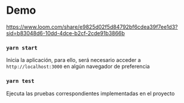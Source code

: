 # Demo

https://www.loom.com/share/e9825d02f5d84792bf6cdea39f7ee1d3?sid=b83048d6-10dd-4dce-b2cf-2cde91b3866b

### `yarn start`

Inicia la aplicación, para ello, será necesario acceder a `http://localhost:3000` en algún navegador de preferencia

### `yarn test`

Ejecuta las pruebas correspondientes implementadas en el proyecto
